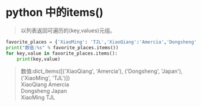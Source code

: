 # python 中的items()

>以列表返回可遍历的(key,values)元组。  


  
``` python 
favorite_places = {'XiaoMing': 'TJL','XiaoQiang':'Amercia','Dongsheng':'Japan'}
print("数值:%s" % favorite_places.items())
for key,value in favorite_places.items():
    print(key,value)
```

>数值:dict_items([('XiaoQiang', 'Amercia'), ('Dongsheng', 'Japan'), ('XiaoMing', 'TJL')])  
XiaoQiang Amercia   
Dongsheng Japan  
XiaoMing TJL  